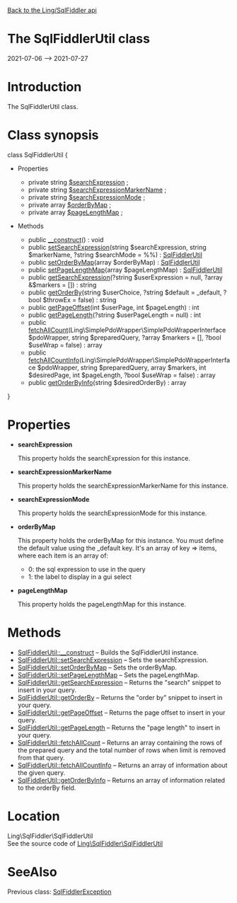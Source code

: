 [Back to the Ling/SqlFiddler api](https://github.com/lingtalfi/SqlFiddler/blob/master/doc/api/Ling/SqlFiddler.md)



The SqlFiddlerUtil class
================
2021-07-06 --> 2021-07-27






Introduction
============

The SqlFiddlerUtil class.



Class synopsis
==============


class <span class="pl-k">SqlFiddlerUtil</span>  {

- Properties
    - private string [$searchExpression](#property-searchExpression) ;
    - private string [$searchExpressionMarkerName](#property-searchExpressionMarkerName) ;
    - private string [$searchExpressionMode](#property-searchExpressionMode) ;
    - private array [$orderByMap](#property-orderByMap) ;
    - private array [$pageLengthMap](#property-pageLengthMap) ;

- Methods
    - public [__construct](https://github.com/lingtalfi/SqlFiddler/blob/master/doc/api/Ling/SqlFiddler/SqlFiddlerUtil/__construct.md)() : void
    - public [setSearchExpression](https://github.com/lingtalfi/SqlFiddler/blob/master/doc/api/Ling/SqlFiddler/SqlFiddlerUtil/setSearchExpression.md)(string $searchExpression, string $markerName, ?string $searchMode = %%) : [SqlFiddlerUtil](https://github.com/lingtalfi/SqlFiddler/blob/master/doc/api/Ling/SqlFiddler/SqlFiddlerUtil.md)
    - public [setOrderByMap](https://github.com/lingtalfi/SqlFiddler/blob/master/doc/api/Ling/SqlFiddler/SqlFiddlerUtil/setOrderByMap.md)(array $orderByMap) : [SqlFiddlerUtil](https://github.com/lingtalfi/SqlFiddler/blob/master/doc/api/Ling/SqlFiddler/SqlFiddlerUtil.md)
    - public [setPageLengthMap](https://github.com/lingtalfi/SqlFiddler/blob/master/doc/api/Ling/SqlFiddler/SqlFiddlerUtil/setPageLengthMap.md)(array $pageLengthMap) : [SqlFiddlerUtil](https://github.com/lingtalfi/SqlFiddler/blob/master/doc/api/Ling/SqlFiddler/SqlFiddlerUtil.md)
    - public [getSearchExpression](https://github.com/lingtalfi/SqlFiddler/blob/master/doc/api/Ling/SqlFiddler/SqlFiddlerUtil/getSearchExpression.md)(?string $userExpression = null, ?array &$markers = []) : string
    - public [getOrderBy](https://github.com/lingtalfi/SqlFiddler/blob/master/doc/api/Ling/SqlFiddler/SqlFiddlerUtil/getOrderBy.md)(string $userChoice, ?string $default = _default, ?bool $throwEx = false) : string
    - public [getPageOffset](https://github.com/lingtalfi/SqlFiddler/blob/master/doc/api/Ling/SqlFiddler/SqlFiddlerUtil/getPageOffset.md)(int $userPage, int $pageLength) : int
    - public [getPageLength](https://github.com/lingtalfi/SqlFiddler/blob/master/doc/api/Ling/SqlFiddler/SqlFiddlerUtil/getPageLength.md)(?string $userPageLength = null) : int
    - public [fetchAllCount](https://github.com/lingtalfi/SqlFiddler/blob/master/doc/api/Ling/SqlFiddler/SqlFiddlerUtil/fetchAllCount.md)(Ling\SimplePdoWrapper\SimplePdoWrapperInterface $pdoWrapper, string $preparedQuery, ?array $markers = [], ?bool $useWrap = false) : array
    - public [fetchAllCountInfo](https://github.com/lingtalfi/SqlFiddler/blob/master/doc/api/Ling/SqlFiddler/SqlFiddlerUtil/fetchAllCountInfo.md)(Ling\SimplePdoWrapper\SimplePdoWrapperInterface $pdoWrapper, string $preparedQuery, array $markers, int $desiredPage, int $pageLength, ?bool $useWrap = false) : array
    - public [getOrderByInfo](https://github.com/lingtalfi/SqlFiddler/blob/master/doc/api/Ling/SqlFiddler/SqlFiddlerUtil/getOrderByInfo.md)(string $desiredOrderBy) : array

}




Properties
=============

- <span id="property-searchExpression"><b>searchExpression</b></span>

    This property holds the searchExpression for this instance.
    
    

- <span id="property-searchExpressionMarkerName"><b>searchExpressionMarkerName</b></span>

    This property holds the searchExpressionMarkerName for this instance.
    
    

- <span id="property-searchExpressionMode"><b>searchExpressionMode</b></span>

    This property holds the searchExpressionMode for this instance.
    
    

- <span id="property-orderByMap"><b>orderByMap</b></span>

    This property holds the orderByMap for this instance.
    You must define the default value using the _default key.
    It's an array of key => items, where each item is an array of:
    - 0: the sql expression to use in the query
    - 1: the label to display in a gui select
    
    

- <span id="property-pageLengthMap"><b>pageLengthMap</b></span>

    This property holds the pageLengthMap for this instance.
    
    



Methods
==============

- [SqlFiddlerUtil::__construct](https://github.com/lingtalfi/SqlFiddler/blob/master/doc/api/Ling/SqlFiddler/SqlFiddlerUtil/__construct.md) &ndash; Builds the SqlFiddlerUtil instance.
- [SqlFiddlerUtil::setSearchExpression](https://github.com/lingtalfi/SqlFiddler/blob/master/doc/api/Ling/SqlFiddler/SqlFiddlerUtil/setSearchExpression.md) &ndash; Sets the searchExpression.
- [SqlFiddlerUtil::setOrderByMap](https://github.com/lingtalfi/SqlFiddler/blob/master/doc/api/Ling/SqlFiddler/SqlFiddlerUtil/setOrderByMap.md) &ndash; Sets the orderByMap.
- [SqlFiddlerUtil::setPageLengthMap](https://github.com/lingtalfi/SqlFiddler/blob/master/doc/api/Ling/SqlFiddler/SqlFiddlerUtil/setPageLengthMap.md) &ndash; Sets the pageLengthMap.
- [SqlFiddlerUtil::getSearchExpression](https://github.com/lingtalfi/SqlFiddler/blob/master/doc/api/Ling/SqlFiddler/SqlFiddlerUtil/getSearchExpression.md) &ndash; Returns the "search" snippet to insert in your query.
- [SqlFiddlerUtil::getOrderBy](https://github.com/lingtalfi/SqlFiddler/blob/master/doc/api/Ling/SqlFiddler/SqlFiddlerUtil/getOrderBy.md) &ndash; Returns the "order by" snippet to insert in your query.
- [SqlFiddlerUtil::getPageOffset](https://github.com/lingtalfi/SqlFiddler/blob/master/doc/api/Ling/SqlFiddler/SqlFiddlerUtil/getPageOffset.md) &ndash; Returns the page offset to insert in your query.
- [SqlFiddlerUtil::getPageLength](https://github.com/lingtalfi/SqlFiddler/blob/master/doc/api/Ling/SqlFiddler/SqlFiddlerUtil/getPageLength.md) &ndash; Returns the "page length" to insert in your query.
- [SqlFiddlerUtil::fetchAllCount](https://github.com/lingtalfi/SqlFiddler/blob/master/doc/api/Ling/SqlFiddler/SqlFiddlerUtil/fetchAllCount.md) &ndash; Returns an array containing the rows of the prepared query and the total number of rows when limit is removed from that query.
- [SqlFiddlerUtil::fetchAllCountInfo](https://github.com/lingtalfi/SqlFiddler/blob/master/doc/api/Ling/SqlFiddler/SqlFiddlerUtil/fetchAllCountInfo.md) &ndash; Returns an array of information about the given query.
- [SqlFiddlerUtil::getOrderByInfo](https://github.com/lingtalfi/SqlFiddler/blob/master/doc/api/Ling/SqlFiddler/SqlFiddlerUtil/getOrderByInfo.md) &ndash; Returns an array of information related to the orderBy field.





Location
=============
Ling\SqlFiddler\SqlFiddlerUtil<br>
See the source code of [Ling\SqlFiddler\SqlFiddlerUtil](https://github.com/lingtalfi/SqlFiddler/blob/master/SqlFiddlerUtil.php)



SeeAlso
==============
Previous class: [SqlFiddlerException](https://github.com/lingtalfi/SqlFiddler/blob/master/doc/api/Ling/SqlFiddler/Exception/SqlFiddlerException.md)<br>
